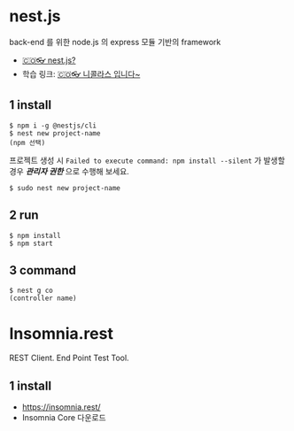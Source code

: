 # nest.js
back-end 를 위한 node.js 의 express 모듈 기반의 framework
- [🇨🇴👓 nest.js?](https://www.youtube.com/watch?v=SHfR1tLpe1o&t=28s)
- 학습 링크: [🇨🇴👓 니콜라스 입니다~](https://nomadcoders.co/nestjs-fundamentals)

## 1 install
```shell
$ npm i -g @nestjs/cli
$ nest new project-name
(npm 선택)
```
프로젝트 생성 시 ```Failed to execute command: npm install --silent``` 가 발생할 경우 ***관리자 권한*** 으로 수행해 보세요.
```shell
$ sudo nest new project-name
```

## 2 run
```shell
$ npm install
$ npm start
```

## 3 command
```shell
$ nest g co
(controller name)
```

# Insomnia.rest
REST Client. End Point Test Tool.
## 1 install
- https://insomnia.rest/
- Insomnia Core 다운로드